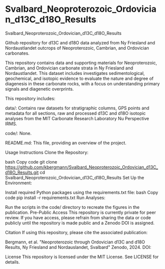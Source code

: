 # Svalbard_Neoproterozoic_Ordovician_d13C_d18O_Results
Svalbard_Neoproterozoic_Ordovician_d13C_d18O_Results

Github repository for d13C and d18O data analyzed from Ny Friesland and Nordaustlandet outcrops of Neoproterozoic, Cambrian, and Ordovician carbonates.

This repository contains data and supporting materials for Neoproterozoic, Cambrian, and Ordovician carbonate strata in Ny Friesland and Nordaustlandet. This dataset includes investigates sedimentological, geochemical, and isotopic evidence to evaluate the nature and degree of diagenesis in these carbonate rocks, with a focus on understanding primary signals and diagenetic overprints.

This repository includes:

data/: Contains raw datasets for stratigraphic columns, GPS points and metadata for all sections, raw and processed d13C and d18O isotopic analyses from the MIT Carbonate Research Laboratory Nu Perspective IRMS.

code/: None.

README.md: This file, providing an overview of the project.

Usage Instructions Clone the Repository:

bash Copy code git clone https://github.com/kbergmann/Svalbard_Neoproterozoic_Ordovician_d13C_d18O_Results.git cd Svalbard_Neoproterozoic_Ordovician_d13C_d18O_Results Set Up the Environment:

Install required Python packages using the requirements.txt file: bash Copy code pip install -r requirements.txt Run Analyses:

Run the scripts in the code/ directory to recreate the figures in the publication. Pre-Public Access This repository is currently private for peer review. If you have access, please refrain from sharing the data or code publicly until the repository is made public and a Zenodo DOI is assigned.

Citation If using this repository, please cite the associated publication:

Bergmann, et al. "Neoproterozoic through Ordovician d13C and d18O Results, Ny Friesland and Nordauslandet, Svalbard" Zenodo, 2024. DOI: 

License This repository is licensed under the MIT License. See LICENSE for details.
